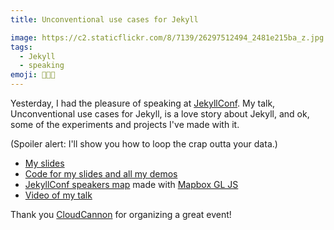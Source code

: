 ```yaml
---
title: Unconventional use cases for Jekyll

image: https://c2.staticflickr.com/8/7139/26297512494_2481e215ba_z.jpg
tags:
  - Jekyll
  - speaking
emoji: 👩🏼‍🏫
---
```


Yesterday, I had the pleasure of speaking at [JekyllConf](http://jekyllconf.com/). My talk, Unconventional use cases for Jekyll, is a love story about Jekyll, and ok, some of the experiments and projects I've made with it.

(Spoiler alert: I'll show you how to loop the crap outta your data.)

- [My slides]({{site.url}}/unconventional/)
- [Code for my slides and all my demos](https://github.com/katydecorah/unconventional/)
- [JekyllConf speakers map]({{site.url}}/unconventional/jekyllconf/) made with [Mapbox GL JS](https://www.mapbox.com/mapbox-gl-js/api/)
- [Video of my talk](https://youtu.be/s84wFRD8vfE)

Thank you [CloudCannon](http://cloudcannon.com/) for organizing a great event!

